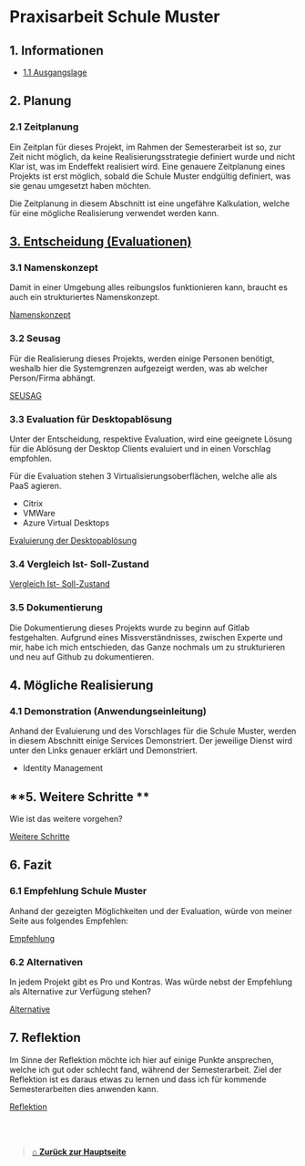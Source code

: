 # Praxisarbeit Schule Muster

## **1. Informationen**

- [1.1 Ausgangslage](./01_Informationen/Ausgangslage.md)
## **2. Planung**

### 2.1 Zeitplanung

Ein Zeitplan für dieses Projekt, im Rahmen der Semesterarbeit ist so, zur Zeit nicht möglich, da keine Realisierungsstrategie definiert wurde und nicht Klar ist, was im Endeffekt realisiert wird. 
Eine genauere Zeitplanung eines Projekts ist erst möglich, sobald die Schule Muster endgültig definiert, was sie genau umgesetzt haben möchten.

Die Zeitplanung in diesem Abschnitt ist eine ungefähre Kalkulation, welche für eine mögliche Realisierung verwendet werden kann. 


## [**3. Entscheidung (Evaluationen)**](Praxis_Schule-Muster/03_Entscheidung_und_Realisierung/README.md)  

### 3.1 Namenskonzept

Damit in einer Umgebung alles reibungslos funktionieren kann, braucht es auch ein strukturiertes Namenskonzept.

 [Namenskonzept](Nameconcept.md) 

### 3.2 Seusag

Für die Realisierung dieses Projekts, werden einige Personen benötigt, weshalb hier die Systemgrenzen aufgezeigt werden, was ab welcher Person/Firma abhängt. 

[SEUSAG](SEUSAG.md) 

### 3.3 Evaluation für Desktopablösung

Unter der Entscheidung, respektive Evaluation, wird eine geeignete Lösung für die Ablösung der Desktop Clients evaluiert und in einen Vorschlag empfohlen.

Für die Evaluation stehen 3 Virtualisierungsoberflächen, welche alle als PaaS agieren. 
- Citrix
- VMWare
- Azure Virtual Desktops

[Evaluierung der Desktopablösung](Desktopreplacement.md)  


### 3.4 Vergleich Ist- Soll-Zustand

[Vergleich Ist- Soll-Zustand](compare_ist_soll-zustand.md)

### 3.5 Dokumentierung

Die Dokumentierung dieses Projekts wurde zu beginn auf Gitlab festgehalten. 
Aufgrund eines Missverständnisses, zwischen Experte und mir, habe ich mich entschieden, das Ganze nochmals um zu strukturieren und neu auf Github zu dokumentieren. 


## **4. Mögliche Realisierung**

### 4.1 Demonstration (Anwendungseinleitung)

Anhand der Evaluierung und des Vorschlages für die Schule Muster, werden in diesem Abschnitt einige Services Demonstriert. 
Der jeweilige Dienst wird unter den Links genauer erklärt und Demonstriert. 

- Identity Management


## **5. Weitere Schritte **

Wie ist das weitere vorgehen?

[Weitere Schritte](./05_Weitere_Schritte/README.md) 

## **6. Fazit**

### 6.1 Empfehlung Schule Muster

Anhand der gezeigten Möglichkeiten und der Evaluation, würde von meiner Seite aus folgendes Empfehlen:

[Empfehlung](./06_Fazit/Empfehlung.md) 

### 6.2 Alternativen

In jedem Projekt gibt es Pro und Kontras. Was würde nebst der Empfehlung als Alternative zur Verfügung stehen?

[Alternative](Alternative.md)  
## **7. Reflektion**

Im Sinne der Reflektion möchte ich hier auf einige Punkte ansprechen, welche ich gut oder schlecht fand, während der Semesterarbeit. 
Ziel der Reflektion ist es daraus etwas zu lernen und dass ich für kommende Semesterarbeiten dies anwenden kann. 

[Reflektion](./07_Reflektion/README.md) 

<br>
<br>

> [⌂ **Zurück zur Hauptseite**](https://github.com/Radball-Migi/HF-ITCNE24-SemArbeit1-AZ104-Azure-Administrator-Associate)
